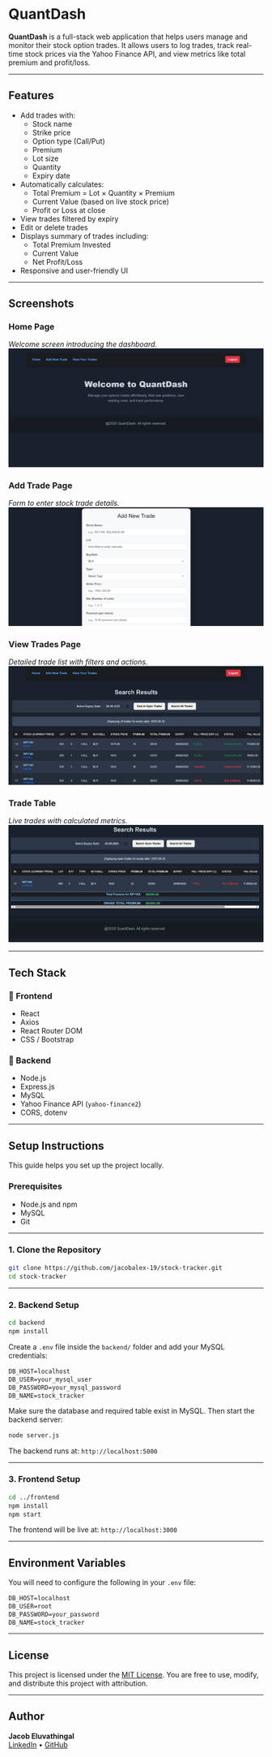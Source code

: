 #  QuantDash

**QuantDash** is a full-stack web application that helps users manage and monitor their stock option trades. It allows users to log trades, track real-time stock prices via the Yahoo Finance API, and view metrics like total premium and profit/loss.

---

##  Features

- Add trades with:
  - Stock name
  - Strike price
  - Option type (Call/Put)
  - Premium
  - Lot size
  - Quantity
  - Expiry date
- Automatically calculates:
  -  Total Premium = Lot × Quantity × Premium
  -  Current Value (based on live stock price)
  -  Profit or Loss at close
- View trades filtered by expiry
- Edit or delete trades
- Displays summary of trades including:
  - Total Premium Invested
  - Current Value
  - Net Profit/Loss
- Responsive and user-friendly UI

---

##  Screenshots

### Home Page  
*Welcome screen introducing the dashboard.*  
![Home Page](screenshots/home-page2.png)

### Add Trade Page  
*Form to enter stock trade details.*  
![Add Trade](screenshots/add-trade.png)

### View Trades Page  
*Detailed trade list with filters and actions.*  
![View Trades](screenshots/view-trades.png)

### Trade Table  
*Live trades with calculated metrics.*  
![Trade Table](screenshots/trade-table1.png)

---

##  Tech Stack

### 🔹 Frontend
- React
- Axios
- React Router DOM
- CSS / Bootstrap

### 🔹 Backend
- Node.js
- Express.js
- MySQL
- Yahoo Finance API (`yahoo-finance2`)
- CORS, dotenv

---

##  Setup Instructions

This guide helps you set up the project locally.

###  Prerequisites

- Node.js and npm
- MySQL
- Git

---

###  1. Clone the Repository

```bash
git clone https://github.com/jacobalex-19/stock-tracker.git
cd stock-tracker
```

---

###  2. Backend Setup

```bash
cd backend
npm install
```

Create a `.env` file inside the `backend/` folder and add your MySQL credentials:

```env
DB_HOST=localhost
DB_USER=your_mysql_user
DB_PASSWORD=your_mysql_password
DB_NAME=stock_tracker
```

Make sure the database and required table exist in MySQL. Then start the backend server:

```bash
node server.js
```

The backend runs at: `http://localhost:5000`

---

###  3. Frontend Setup

```bash
cd ../frontend
npm install
npm start
```

The frontend will be live at: `http://localhost:3000`

---

##  Environment Variables

You will need to configure the following in your `.env` file:

```env
DB_HOST=localhost
DB_USER=root
DB_PASSWORD=your_password
DB_NAME=stock_tracker
```

---

##  License

This project is licensed under the [MIT License](https://opensource.org/licenses/MIT). You are free to use, modify, and distribute this project with attribution.

---

##  Author

**Jacob Eluvathingal**  
[LinkedIn](https://www.linkedin.com/in/jacob-eluvathingal-a062a6293/) • [GitHub](https://github.com/jacobeluvathingal)
